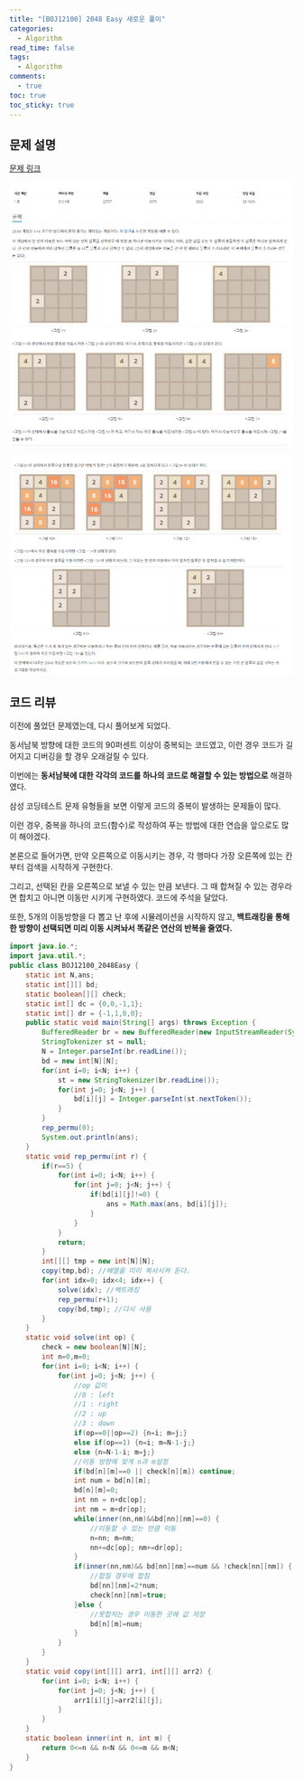 ```yaml
---
title: "[BOJ12100] 2048 Easy 새로운 풀이"
categories:
  - Algorithm
read_time: false
tags:
  - Algorithm
comments:
  - true
toc: true
toc_sticky: true
---
```

## 문제 설명
[문제 링크](https://www.acmicpc.net/problem/12100)

![](/assets/img/Algorithm/08301.png)

![](/assets/img/Algorithm/08302.png)

## 코드 리뷰
이전에 풀었던 문제였는데, 다시 풀어보게 되었다.

동서남북 방향에 대한 코드의 90퍼센트 이상이 중복되는 코드였고, 이런 경우 코드가 길어지고 디버깅을 할 경우 오래걸릴 수 있다.

이번에는 __동서남북에 대한 각각의 코드를 하나의 코드로 해결할 수 있는 방법으로__ 해결하였다.

삼성 코딩테스트 문제 유형들을 보면 이렇게 코드의 중복이 발생하는 문제들이 많다.

이런 경우, 중복을 하나의 코드(함수)로 작성하여 푸는 방법에 대한 연습을 앞으로도 많이 해야겠다.

본론으로 들어가면, 만약 오른쪽으로 이동시키는 경우, 각 행마다 가장 오른쪽에 있는 칸부터 검색을 시작하게 구현한다.

그리고, 선택된 칸을 오른쪽으로 보낼 수 있는 만큼 보낸다. 그 때 합쳐질 수 있는 경우라면 합치고 아니면 이동만 시키게 구현하였다. 코드에 주석을 달았다.

또한, 5개의 이동방향을 다 뽑고 난 후에 시뮬레이션을 시작하지 않고, __백트래킹을 통해 한 방향이 선택되면 미리 이동 시켜놔서 똑같은 연산의 반복을 줄였다.__

```java
import java.io.*;
import java.util.*;
public class BOJ12100_2048Easy {
	static int N,ans;
	static int[][] bd;
	static boolean[][] check;
	static int[] dc = {0,0,-1,1};
	static int[] dr = {-1,1,0,0};
	public static void main(String[] args) throws Exception {
		BufferedReader br = new BufferedReader(new InputStreamReader(System.in));
		StringTokenizer st = null;
		N = Integer.parseInt(br.readLine());
		bd = new int[N][N];
		for(int i=0; i<N; i++) {
			st = new StringTokenizer(br.readLine());
			for(int j=0; j<N; j++) {
				bd[i][j] = Integer.parseInt(st.nextToken());
			}
		}
		rep_permu(0);
		System.out.println(ans);
	}
	static void rep_permu(int r) {
		if(r==5) {
			for(int i=0; i<N; i++) {
				for(int j=0; j<N; j++) {
					if(bd[i][j]!=0) {
						ans = Math.max(ans, bd[i][j]);
					}
				}
			}
			return;
		}
		int[][] tmp = new int[N][N];
		copy(tmp,bd); //배열을 미리 복사시켜 둔다.
		for(int idx=0; idx<4; idx++) {
			solve(idx); //백트래킹
			rep_permu(r+1);
			copy(bd,tmp); //다시 사용
		}
	}
	static void solve(int op) {
		check = new boolean[N][N];
		int n=0,m=0;
		for(int i=0; i<N; i++) {
			for(int j=0; j<N; j++) {
                //op 값이
                //0 : left
                //1 : right
                //2 : up
                //3 : down
				if(op==0||op==2) {n=i; m=j;}
				else if(op==1) {n=i; m=N-1-j;}
				else {n=N-1-i; m=j;}
                //이동 방향에 맞게 n과 m설정
				if(bd[n][m]==0 || check[n][m]) continue;
				int num = bd[n][m];
				bd[n][m]=0;
				int nn = n+dc[op];
				int nm = m+dr[op];
				while(inner(nn,nm)&&bd[nn][nm]==0) {
                    //이동할 수 있는 만큼 이동
					n=nn; m=nm;
					nn+=dc[op]; nm+=dr[op];
				}
				if(inner(nn,nm)&& bd[nn][nm]==num && !check[nn][nm]) {
                    //합칠 경우에 합침
					bd[nn][nm]=2*num;
					check[nn][nm]=true;
				}else {
                    //못합치는 경우 이동한 곳에 값 저장
					bd[n][m]=num;
				}
			}
		}
	}
	static void copy(int[][] arr1, int[][] arr2) {
		for(int i=0; i<N; i++) {
			for(int j=0; j<N; j++) {
				arr1[i][j]=arr2[i][j];
			}
		}
	}
	static boolean inner(int n, int m) {
		return 0<=n && n<N && 0<=m && m<N;
	}
}
```